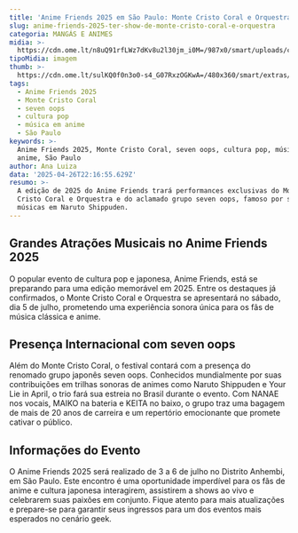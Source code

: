 ```yaml
---
title: 'Anime Friends 2025 em São Paulo: Monte Cristo Coral e Orquestra Confirmados!'
slug: anime-friends-2025-ter-show-de-monte-cristo-coral-e-orquestra
categoria: MANGÁS E ANIMES
midia: >-
  https://cdn.ome.lt/n8uQ91rfLWz7dKv8u2l30jm_i0M=/987x0/smart/uploads/conteudo/fotos/montecristocoral.jpg
tipoMidia: imagem
thumb: >-
  https://cdn.ome.lt/sulKQ0f0n3o0-s4_G07RxzOGKwA=/480x360/smart/extras/conteudos/montecristocoral.jpg
tags:
  - Anime Friends 2025
  - Monte Cristo Coral
  - seven oops
  - cultura pop
  - música em anime
  - São Paulo
keywords: >-
  Anime Friends 2025, Monte Cristo Coral, seven oops, cultura pop, música em
  anime, São Paulo
author: Ana Luiza
data: '2025-04-26T22:16:55.629Z'
resumo: >-
  A edição de 2025 do Anime Friends trará performances exclusivas do Monte
  Cristo Coral e Orquestra e do aclamado grupo seven oops, famoso por suas
  músicas em Naruto Shippuden.
---
```


## Grandes Atrações Musicais no Anime Friends 2025

O popular evento de cultura pop e japonesa, Anime Friends, está se preparando para uma edição memorável em 2025. Entre os destaques já confirmados, o Monte Cristo Coral e Orquestra se apresentará no sábado, dia 5 de julho, prometendo uma experiência sonora única para os fãs de música clássica e anime.

## Presença Internacional com seven oops

Além do Monte Cristo Coral, o festival contará com a presença do renomado grupo japonês seven oops. Conhecidos mundialmente por suas contribuições em trilhas sonoras de animes como Naruto Shippuden e Your Lie in April, o trio fará sua estreia no Brasil durante o evento. Com NANAE nos vocais, MAIKO na bateria e KEITA no baixo, o grupo traz uma bagagem de mais de 20 anos de carreira e um repertório emocionante que promete cativar o público.

## Informações do Evento

O Anime Friends 2025 será realizado de 3 a 6 de julho no Distrito Anhembi, em São Paulo. Este encontro é uma oportunidade imperdível para os fãs de anime e cultura japonesa interagirem, assistirem a shows ao vivo e celebrarem suas paixões em conjunto. Fique atento para mais atualizações e prepare-se para garantir seus ingressos para um dos eventos mais esperados no cenário geek.
